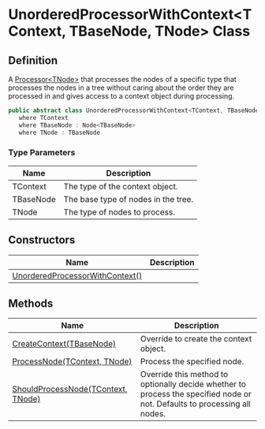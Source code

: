 # UnorderedProcessorWithContext&lt;TContext, TBaseNode, TNode&gt; Class
## Definition

A [Processor&lt;TNode&gt;](MrKWatkins.Ast.Processing.Processor-1.md) that processes the nodes of a specific type that processes the nodes in a tree without caring about the order they are processed in and gives access to a context object during processing.

```c#
public abstract class UnorderedProcessorWithContext<TContext, TBaseNode, TNode> : Processor<TBaseNode>
   where TContext
   where TBaseNode : Node<TBaseNode>
   where TNode : TBaseNode
```

### Type Parameters

| Name | Description |
| ---- | ----------- |
| TContext | The type of the context object. |
| TBaseNode | The base type of nodes in the tree. |
| TNode | The type of nodes to process. |

## Constructors

| Name | Description |
| ---- | ----------- |
| [UnorderedProcessorWithContext()](MrKWatkins.Ast.Processing.UnorderedProcessorWithContext-3.-ctor.md) |  |

## Methods

| Name | Description |
| ---- | ----------- |
| [CreateContext(TBaseNode)](MrKWatkins.Ast.Processing.UnorderedProcessorWithContext-3.CreateContext.md) | Override to create the context object. |
| [ProcessNode(TContext, TNode)](MrKWatkins.Ast.Processing.UnorderedProcessorWithContext-3.ProcessNode.md) | Process the specified node. |
| [ShouldProcessNode(TContext, TNode)](MrKWatkins.Ast.Processing.UnorderedProcessorWithContext-3.ShouldProcessNode.md) | Override this method to optionally decide whether to process the specified node or not. Defaults to processing all nodes. |

